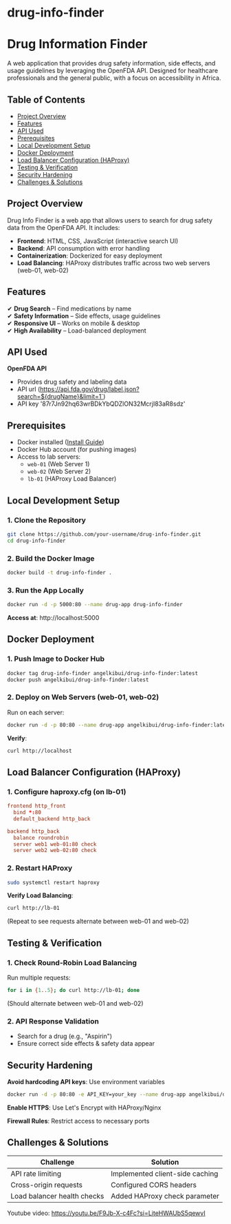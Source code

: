 # drug-info-finder
# Drug Information Finder

A web application that provides drug safety information, side effects, and usage guidelines by leveraging the OpenFDA API. Designed for healthcare professionals and the general public, with a focus on accessibility in Africa.

## Table of Contents

- [Project Overview](#project-overview)
- [Features](#features)
- [API Used](#api-used)
- [Prerequisites](#prerequisites)
- [Local Development Setup](#local-development-setup)
- [Docker Deployment](#docker-deployment)
- [Load Balancer Configuration (HAProxy)](#load-balancer-configuration-haproxy)
- [Testing & Verification](#testing--verification)
- [Security Hardening](#security-hardening)
- [Challenges & Solutions](#challenges--solutions)

## Project Overview

Drug Info Finder is a web app that allows users to search for drug safety data from the OpenFDA API. It includes:

- **Frontend**: HTML, CSS, JavaScript (interactive search UI)
- **Backend**: API consumption with error handling
- **Containerization**: Dockerized for easy deployment
- **Load Balancing**: HAProxy distributes traffic across two web servers (web-01, web-02)

## Features

✔ **Drug Search** – Find medications by name  
✔ **Safety Information** – Side effects, usage guidelines  
✔ **Responsive UI** – Works on mobile & desktop  
✔ **High Availability** – Load-balanced deployment

## API Used

**OpenFDA API**
- Provides drug safety and labeling data
- API url (https://api.fda.gov/drug/label.json?search=${drugName}&limit=1`)
- API key '87r7Jn92hq63wrBDkYbQDZlON32McrjI83aR8sdz'

## Prerequisites

- Docker installed ([Install Guide](https://docs.docker.com/get-docker/))
- Docker Hub account (for pushing images)
- Access to lab servers:
  - `web-01` (Web Server 1)
  - `web-02` (Web Server 2)
  - `lb-01` (HAProxy Load Balancer)

## Local Development Setup

### 1. Clone the Repository

```bash
git clone https://github.com/your-username/drug-info-finder.git
cd drug-info-finder
```

### 2. Build the Docker Image

```bash
docker build -t drug-info-finder .
```

### 3. Run the App Locally

```bash
docker run -d -p 5000:80 --name drug-app drug-info-finder
```

**Access at**: http://localhost:5000

## Docker Deployment

### 1. Push Image to Docker Hub

```bash
docker tag drug-info-finder angelkibui/drug-info-finder:latest
docker push angelkibui/drug-info-finder:latest
```

### 2. Deploy on Web Servers (web-01, web-02)

Run on each server:

```bash
docker run -d -p 80:80 --name drug-app angelkibui/drug-info-finder:latest
```

**Verify**:

```bash
curl http://localhost
```

## Load Balancer Configuration (HAProxy)

### 1. Configure haproxy.cfg (on lb-01)

```conf
frontend http_front
  bind *:80
  default_backend http_back

backend http_back
  balance roundrobin
  server web1 web-01:80 check
  server web2 web-02:80 check
```

### 2. Restart HAProxy

```bash
sudo systemctl restart haproxy
```

**Verify Load Balancing**:

```bash
curl http://lb-01
```
(Repeat to see requests alternate between web-01 and web-02)

## Testing & Verification

### 1. Check Round-Robin Load Balancing

Run multiple requests:

```bash
for i in {1..5}; do curl http://lb-01; done
```
(Should alternate between web-01 and web-02)

### 2. API Response Validation

- Search for a drug (e.g., "Aspirin")
- Ensure correct side effects & safety data appear

## Security Hardening

**Avoid hardcoding API keys**: Use environment variables

```bash
docker run -d -p 80:80 -e API_KEY=your_key --name drug-app angelkibui/drug-info-finder
```

**Enable HTTPS**: Use Let's Encrypt with HAProxy/Nginx

**Firewall Rules**: Restrict access to necessary ports

## Challenges & Solutions

| Challenge | Solution |
|-----------|----------|
| API rate limiting | Implemented client-side caching |
| Cross-origin requests | Configured CORS headers |
| Load balancer health checks | Added HAProxy check parameter |

Youtube video: https://youtu.be/F9Jb-X-c4Fc?si=LiteHWAUbS5qewvI